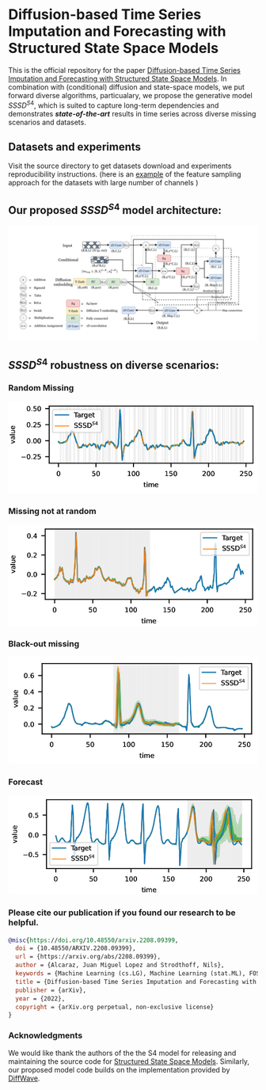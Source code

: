 # Diffusion-based Time Series Imputation and Forecasting with Structured State Space Models


This is the official repository for the paper [Diffusion-based Time Series Imputation and Forecasting with Structured State Space Models](https://arxiv.org/abs/2208.09399). In combination with (conditional) diffusion and state-space models, we put forward diverse algorithms, particualary, we propose the generative model $SSSD^{S4}$, which is suited to capture long-term dependencies and demonstrates ***state-of-the-art*** results in time series across diverse missing scenarios and datasets. 

## Datasets and experiments
Visit the source directory to get datasets download and experiments reproducibility instructions. (here is an [example](https://github.com/AI4HealthUOL/SSSD/blob/main/docs/instructions/PEMS-Bay%20and%20METR-LA/feature_sample_process.ipynb) of the feature sampling approach for the datasets with large number of channels )


## Our proposed $SSSD^{S4}$ model architecture:
![alt text](https://github.com/AI4HealthUOL/SSSD/blob/main/reports/updated_architecture.png?style=centerme)

## $SSSD^{S4}$ robustness on diverse scenarios:

### Random Missing
![alt text](https://github.com/AI4HealthUOL/SSSD/blob/main/reports/plots_merged_001.png?style=centerme)

### Missing not at random
![alt text](https://github.com/AI4HealthUOL/SSSD/blob/main/reports/plots_merged_002.png?style=centerme)

### Black-out missing
![alt text](https://github.com/AI4HealthUOL/SSSD/blob/main/reports/plots_merged_003.png?style=centerme)

### Forecast
![alt text](https://github.com/AI4HealthUOL/SSSD/blob/main/reports/plots_merged_004.png?style=centerme)




### Please cite our publication if you found our research to be helpful.

```bibtex
@misc{https://doi.org/10.48550/arxiv.2208.09399,
  doi = {10.48550/ARXIV.2208.09399},
  url = {https://arxiv.org/abs/2208.09399},
  author = {Alcaraz, Juan Miguel Lopez and Strodthoff, Nils},
  keywords = {Machine Learning (cs.LG), Machine Learning (stat.ML), FOS: Computer and information sciences, FOS: Computer and information sciences},
  title = {Diffusion-based Time Series Imputation and Forecasting with Structured State Space Models},
  publisher = {arXiv},
  year = {2022},
  copyright = {arXiv.org perpetual, non-exclusive license}
}

```

### Acknowledgments
We would like thank the authors of the the S4 model for releasing and maintaining the
source code for [Structured State Space Models](https://github.com/HazyResearch/state-spaces). Similarly, our proposed model code builds on the implementation provided by [DiffWave](https://github.com/philsyn/DiffWave-Vocoder).
